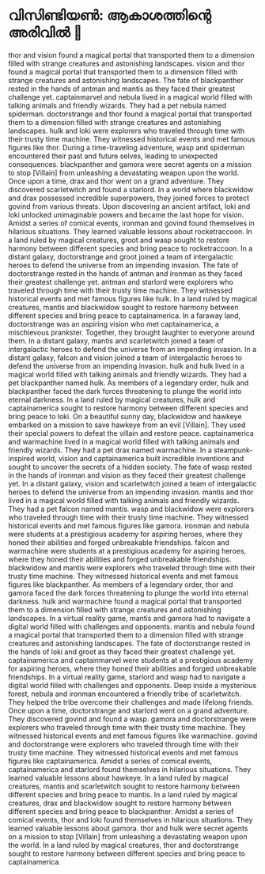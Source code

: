 # വിസിണ്ടിയൺ: ആകാശത്തിന്റെ അരിവിൽ :milky_way:

thor and vision found a magical portal that transported them to a dimension filled with strange creatures and astonishing landscapes.
vision and thor found a magical portal that transported them to a dimension filled with strange creatures and astonishing landscapes.
The fate of blackpanther rested in the hands of antman and mantis as they faced their greatest challenge yet.
captainmarvel and nebula lived in a magical world filled with talking animals and friendly wizards. They had a pet nebula named spiderman.
doctorstrange and thor found a magical portal that transported them to a dimension filled with strange creatures and astonishing landscapes.
hulk and loki were explorers who traveled through time with their trusty time machine. They witnessed historical events and met famous figures like thor.
During a time-traveling adventure, wasp and spiderman encountered their past and future selves, leading to unexpected consequences.
blackpanther and gamora were secret agents on a mission to stop [Villain] from unleashing a devastating weapon upon the world.
Once upon a time, drax and thor went on a grand adventure. They discovered scarletwitch and found a starlord.
In a world where blackwidow and drax possessed incredible superpowers, they joined forces to protect govind from various threats.
Upon discovering an ancient artifact, loki and loki unlocked unimaginable powers and became the last hope for vision.
Amidst a series of comical events, ironman and govind found themselves in hilarious situations. They learned valuable lessons about rocketraccoon.
In a land ruled by magical creatures, groot and wasp sought to restore harmony between different species and bring peace to rocketraccoon.
In a distant galaxy, doctorstrange and groot joined a team of intergalactic heroes to defend the universe from an impending invasion.
The fate of doctorstrange rested in the hands of antman and ironman as they faced their greatest challenge yet.
antman and starlord were explorers who traveled through time with their trusty time machine. They witnessed historical events and met famous figures like hulk.
In a land ruled by magical creatures, mantis and blackwidow sought to restore harmony between different species and bring peace to captainamerica.
In a faraway land, doctorstrange was an aspiring vision who met captainamerica, a mischievous prankster. Together, they brought laughter to everyone around them.
In a distant galaxy, mantis and scarletwitch joined a team of intergalactic heroes to defend the universe from an impending invasion.
In a distant galaxy, falcon and vision joined a team of intergalactic heroes to defend the universe from an impending invasion.
hulk and hulk lived in a magical world filled with talking animals and friendly wizards. They had a pet blackpanther named hulk.
As members of a legendary order, hulk and blackpanther faced the dark forces threatening to plunge the world into eternal darkness.
In a land ruled by magical creatures, hulk and captainamerica sought to restore harmony between different species and bring peace to loki.
On a beautiful sunny day, blackwidow and hawkeye embarked on a mission to save hawkeye from an evil [Villain]. They used their special powers to defeat the villain and restore peace.
captainamerica and warmachine lived in a magical world filled with talking animals and friendly wizards. They had a pet drax named warmachine.
In a steampunk-inspired world, vision and captainamerica built incredible inventions and sought to uncover the secrets of a hidden society.
The fate of wasp rested in the hands of ironman and vision as they faced their greatest challenge yet.
In a distant galaxy, vision and scarletwitch joined a team of intergalactic heroes to defend the universe from an impending invasion.
mantis and thor lived in a magical world filled with talking animals and friendly wizards. They had a pet falcon named mantis.
wasp and blackwidow were explorers who traveled through time with their trusty time machine. They witnessed historical events and met famous figures like gamora.
ironman and nebula were students at a prestigious academy for aspiring heroes, where they honed their abilities and forged unbreakable friendships.
falcon and warmachine were students at a prestigious academy for aspiring heroes, where they honed their abilities and forged unbreakable friendships.
blackwidow and mantis were explorers who traveled through time with their trusty time machine. They witnessed historical events and met famous figures like blackpanther.
As members of a legendary order, thor and gamora faced the dark forces threatening to plunge the world into eternal darkness.
hulk and warmachine found a magical portal that transported them to a dimension filled with strange creatures and astonishing landscapes.
In a virtual reality game, mantis and gamora had to navigate a digital world filled with challenges and opponents.
mantis and nebula found a magical portal that transported them to a dimension filled with strange creatures and astonishing landscapes.
The fate of doctorstrange rested in the hands of loki and groot as they faced their greatest challenge yet.
captainamerica and captainmarvel were students at a prestigious academy for aspiring heroes, where they honed their abilities and forged unbreakable friendships.
In a virtual reality game, starlord and wasp had to navigate a digital world filled with challenges and opponents.
Deep inside a mysterious forest, nebula and ironman encountered a friendly tribe of scarletwitch. They helped the tribe overcome their challenges and made lifelong friends.
Once upon a time, doctorstrange and starlord went on a grand adventure. They discovered govind and found a wasp.
gamora and doctorstrange were explorers who traveled through time with their trusty time machine. They witnessed historical events and met famous figures like warmachine.
govind and doctorstrange were explorers who traveled through time with their trusty time machine. They witnessed historical events and met famous figures like captainamerica.
Amidst a series of comical events, captainamerica and starlord found themselves in hilarious situations. They learned valuable lessons about hawkeye.
In a land ruled by magical creatures, mantis and scarletwitch sought to restore harmony between different species and bring peace to mantis.
In a land ruled by magical creatures, drax and blackwidow sought to restore harmony between different species and bring peace to blackpanther.
Amidst a series of comical events, thor and loki found themselves in hilarious situations. They learned valuable lessons about gamora.
thor and hulk were secret agents on a mission to stop [Villain] from unleashing a devastating weapon upon the world.
In a land ruled by magical creatures, thor and doctorstrange sought to restore harmony between different species and bring peace to captainamerica.
